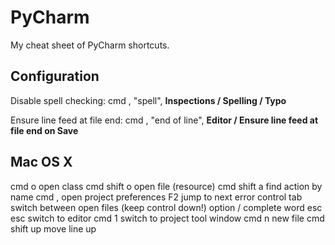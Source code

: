 PyCharm
=======
My cheat sheet of PyCharm shortcuts.


Configuration
-------------
Disable spell checking: cmd , "spell", **Inspections / Spelling / Typo**

Ensure line feed at file end: cmd , "end of line", **Editor / Ensure line feed at file end on Save**


Mac OS X
--------
cmd o           open class
cmd shift o     open file (resource)
cmd shift a     find action by name
cmd ,           open project preferences
F2              jump to next error
control tab     switch between open files (keep control down!)
option /        complete word
esc esc         switch to editor
cmd 1           switch to project tool window
cmd n           new file
cmd shift up    move line up
